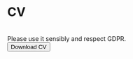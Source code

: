 <h1>CV</h1> <br>
Please use it sensibly and respect GDPR. <br>
<button onclick="/Jfortuny_DataAnalyst.pdf" download>Download CV</button> 
